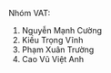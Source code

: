 Nhóm VAT: <br/>
1. Nguyễn Mạnh Cường <br/>
2. Kiều Trọng Vĩnh <br/>
3. Phạm Xuân Trường <br/>
4. Cao Vũ Việt Anh
